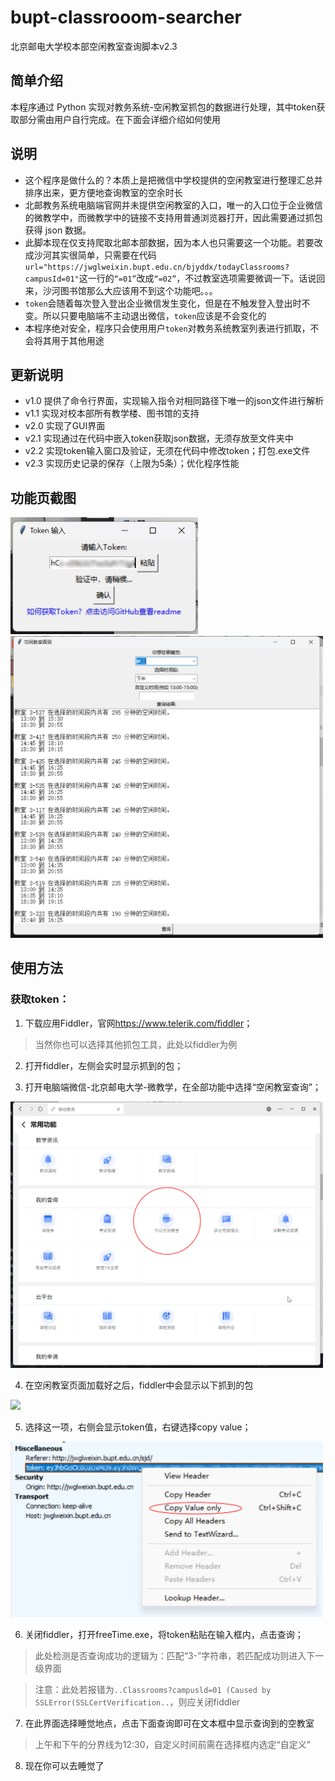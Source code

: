 # bupt-classrooom-searcher

北京邮电大学校本部空闲教室查询脚本v2.3

## 简单介绍

本程序通过 Python 实现对教务系统-空闲教室抓包的数据进行处理，其中token获取部分需由用户自行完成。在下面会详细介绍如何使用

## 说明

- 这个程序是做什么的？本质上是把微信中学校提供的空闲教室进行整理汇总并排序出来，更方便地查询教室的空余时长
- 北邮教务系统电脑端官网并未提供空闲教室的入口，唯一的入口位于企业微信的微教学中，而微教学中的链接不支持用普通浏览器打开，因此需要通过抓包获得 json 数据。
- 此脚本现在仅支持爬取北邮本部数据，因为本人也只需要这一个功能。若要改成沙河其实很简单，只需要在代码 `url="https://jwglweixin.bupt.edu.cn/bjyddx/todayClassrooms?campusId=01"`这一行的`“=01”`改成`“=02”`，不过教室选项需要微调一下。话说回来，沙河图书馆那么大应该用不到这个功能吧。。。
- `token`会随着每次登入登出企业微信发生变化，但是在不触发登入登出时不变。所以只要电脑端不主动退出微信，`token`应该是不会变化的
- 本程序绝对安全，程序只会使用用户`token`对教务系统教室列表进行抓取，不会将其用于其他用途

## 更新说明

- v1.0 提供了命令行界面，实现输入指令对相同路径下唯一的json文件进行解析
- v1.1 实现对校本部所有教学楼、图书馆的支持
- v2.0 实现了GUI界面
- v2.1 实现通过在代码中嵌入token获取json数据，无须存放至文件夹中
- v2.2 实现token输入窗口及验证，无须在代码中修改token；打包.exe文件
- v2.3 实现历史记录的保存（上限为5条）；优化程序性能

## 功能页截图
<img src="img_readme/功能页1.png" width="300px">
<img src="img_readme/功能页2.jpg" width="500px">

## 使用方法

### 获取token：
1. 下载应用Fiddler，官网<https://www.telerik.com/fiddler>；
   
> 当然你也可以选择其他抓包工具，此处以fiddler为例

2. 打开fiddler，左侧会实时显示抓到的包；
   
3. 打开电脑端微信-北京邮电大学-微教学，在全部功能中选择“空闲教室查询”；
   
<img src="img_readme/企业微信.png" width="500px">

4. 在空闲教室页面加载好之后，fiddler中会显示以下抓到的包

<img src="img_readme/抓包.png" width="500px">

5. 选择这一项，右侧会显示token值，右键选择copy value；
   
<img src="img_readme/复制token.png" width="500px">

6. 关闭fiddler，打开freeTime.exe，将token粘贴在输入框内，点击查询；
    
> 此处检测是否查询成功的逻辑为：匹配“3-”字符串，若匹配成功则进入下一级界面

> 注意：此处若报错为`..Classrooms?campusld=01 (Caused by SSLError(SSLCertVerification..`，则应关闭fiddler

7. 在此界面选择睡觉地点，点击下面查询即可在文本框中显示查询到的空教室

> 上午和下午的分界线为12:30，自定义时间前需在选择框内选定“自定义”
8. 现在你可以去睡觉了
